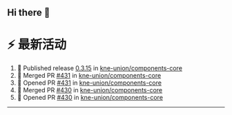 ## Hi there 👋

<!--

**Here are some ideas to get you started:**

🙋‍♀️ A short introduction - what is your organization all about?
🌈 Contribution guidelines - how can the community get involved?
👩‍💻 Useful resources - where can the community find your docs? Is there anything else the community should know?
🍿 Fun facts - what does your team eat for breakfast?
🧙 Remember, you can do mighty things with the power of [Markdown](https://docs.github.com/github/writing-on-github/getting-started-with-writing-and-formatting-on-github/basic-writing-and-formatting-syntax)
-->


# ⚡ 最新活动

<!--START_SECTION:activity-->
1. 🚀 Published release [0.3.15](https://github.com/kne-union/components-core/releases/tag/0.3.15) in [kne-union/components-core](https://github.com/kne-union/components-core)
2. 🎉 Merged PR [#431](https://github.com/kne-union/components-core/pull/431) in [kne-union/components-core](https://github.com/kne-union/components-core)
3. 💪 Opened PR [#431](https://github.com/kne-union/components-core/pull/431) in [kne-union/components-core](https://github.com/kne-union/components-core)
4. 🎉 Merged PR [#430](https://github.com/kne-union/components-core/pull/430) in [kne-union/components-core](https://github.com/kne-union/components-core)
5. 💪 Opened PR [#430](https://github.com/kne-union/components-core/pull/430) in [kne-union/components-core](https://github.com/kne-union/components-core)
<!--END_SECTION:activity-->

---
